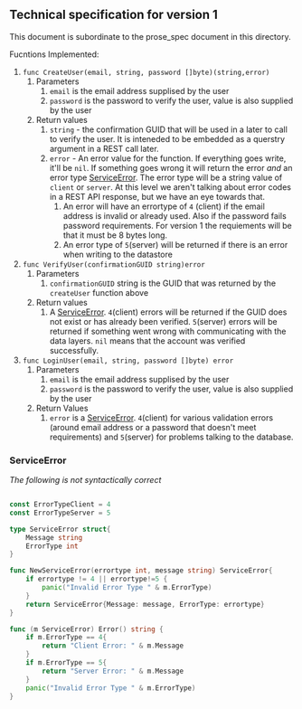 ## Technical specification for version 1

This document is subordinate to the prose_spec document in this directory.

Fucntions Implemented:

1. `func CreateUser(email, string, password []byte)(string,error)`
    1. Parameters
        1. `email` is the email address supplised by the user
        1. `password` is the password to verify the user, value is also supplied by the user
    1. Return values
        1. `string` - the confirmation GUID that will be used in a later to call to verify the user.  It is inteneded to be embedded as a querstry argument in a REST call later.
        1. `error` - An error value for the function.  If everything goes write, it'll be `nil`.  If something goes wrong it will return the error _and_ an error type [ServiceError](#ServiceError).  The error type will be a string value of `client` or `server`.  At this level we aren't talking about error codes in a REST API response, but we have an eye towards that.  
            1. An error will have an errortype of `4` (client) if the email address is invalid or already used.  Also if the password fails password requirements.  For version 1 the requiements will be that it must be 8 bytes long.
            2. An error type of `5`(server) will be returned if there is an error when writing to the datastore
1. `func VerifyUser(confirmationGUID string)error`
    1. Parameters
        1. `confirmationGUID` string is the GUID that was returned by the `createUser` function above
    1. Return values
        1. A [ServiceError](#ServiceError). `4`(client) errors will be returned if the GUID does not exist or has already been verified.  `5`(server) errors will be returned if something went wrong with communicating with the data layers. `nil` means that the account was verified successfully.
1. `func LoginUser(email, string, password []byte) error`
    1. Parameters
        1. `email` is the email address supplised by the user
        1. `password` is the password to verify the user, value is also supplied by the user
    2. Return Values
        1. `error` is a [ServiceError](#ServiceError). `4`(client) for various validation errors (around email address or a password that doesn't meet requirements) and `5`(server) for problems talking to the database.


### ServiceError
_The following is not syntactically correct_
```go

const ErrorTypeClient = 4
const ErrorTypeServer = 5

type ServiceError struct{
    Message string
    ErrorType int
}

func NewServiceError(errortype int, message string) ServiceError{
    if errortype != 4 || errortype!=5 {
        panic("Invalid Error Type " & m.ErrorType)
    }
    return ServiceError{Message: message, ErrorType: errortype}
}

func (m ServiceError) Error() string {
    if m.ErrorType == 4{
        return "Client Error: " & m.Message
    }
    if m.ErrorType == 5{
        return "Server Error: " & m.Message
    }
    panic("Invalid Error Type " & m.ErrorType)
}

```